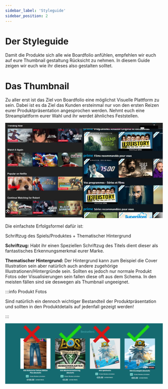 ```yaml
---
sidebar_label: 'Styleguide'
sidebar_position: 2
---
```


# Der Styleguide

Damit die Produkte sich alle wie Boardfolio anfühlen, empfehlen wir euch auf eure Thumbnail gestaltung Rücksicht zu nehmen. In diesem Guide zeigen wir euch wie ihr dieses also gestalten solltet. 
# Das Thumbnail
Zu aller erst ist das Ziel von Boardfolio eine möglichst Visuelle Plattform zu sein. Dabei ist es da Ziel das Kunden ersteinmal nur von den ersten Reizen eurer Produktpräsentation angesprochen werden. Nehmt euch eine Streamplattform eurer Wahl und ihr werdet ähnliches Feststellen. 

![NetflixExample](img/StyleNetflix.png)

Die einfachste Erfolgsformel dafür ist:

Schriftzug des Spiels/Produktes + Thematischer Hintergrund

**Schriftzug:** Habt ihr einen Speziellen Schriftzug des Titels dient dieser als fantastisches Erkennungsmerkmal eurer Marke. 

**Thematischer Hintergrund:** Der Hintergrund kann zum Beispiel die Cover Illustration sein aber natürlich auch andere zugehörige Illustrationen/Hintergründe sein. 
Sollten es jedoch nur normale Produkt Fotos oder Visualisierungen sein fallen diese oft aus dem Schema. In den meisten fällen sind sie deswegen als Thumbnail ungeeignet.

:::info Produkt Fotos 

Sind natürlich ein dennoch wichtiger Bestandteil der Produktpräsentation und sollten in den Produktdetails auf jedenfall gezeigt werden! 

:::

![BadExample](img/StyleBadExample.png)



